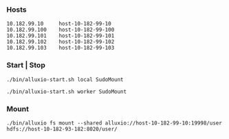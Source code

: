 

### Hosts

```
10.182.99.10     host-10-182-99-10
10.182.99.100    host-10-182-99-100
10.182.99.101    host-10-182-99-101
10.182.99.102    host-10-182-99-102
10.182.99.103    host-10-182-99-103
```



### Start | Stop

```
./bin/alluxio-start.sh local SudoMount

./bin/alluxio-start.sh worker SudoMount
```



### Mount

```
./bin/alluxio fs mount --shared alluxio://host-10-182-99-10:19998/user  hdfs://host-10-182-93-182:8020/user/  
```

